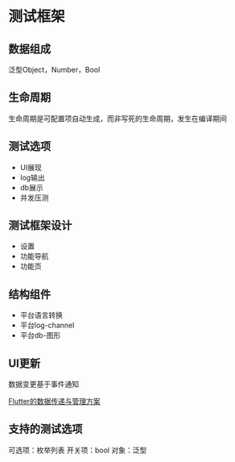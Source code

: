 # 测试框架

## 数据组成

泛型Object，Number，Bool

## 生命周期

生命周期是可配置项自动生成，而非写死的生命周期，发生在编译期间

## 测试选项

* UI展现
* log输出 
* db展示
* 并发压测

## 测试框架设计

* 设置
* 功能导航
* 功能页

## 结构组件

* 平台语言转换
* 平台log-channel
* 平台db-图形

## UI更新

数据变更基于事件通知

[Flutter的数据传递与管理方案
](https://zhuanlan.zhihu.com/p/110120429)

## 支持的测试选项

可选项：枚举列表
开关项：bool
对象：泛型


